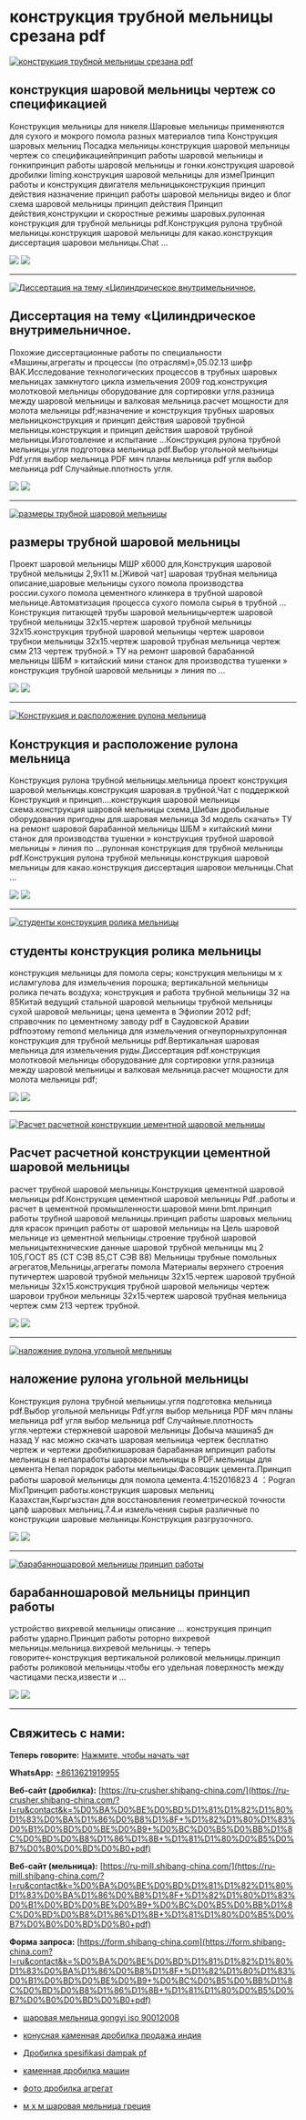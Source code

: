 # конструкция трубной мельницы срезана pdf

<a href="https://swt.shibang-china.com/?l=ru&img&k=%D0%BA%D0%BE%D0%BD%D1%81%D1%82%D1%80%D1%83%D0%BA%D1%86%D0%B8%D1%8F+%D1%82%D1%80%D1%83%D0%B1%D0%BD%D0%BE%D0%B9+%D0%BC%D0%B5%D0%BB%D1%8C%D0%BD%D0%B8%D1%86%D1%8B+%D1%81%D1%80%D0%B5%D0%B7%D0%B0%D0%BD%D0%B0+pdf" target="_blank">![конструкция трубной мельницы срезана pdf](http://static.shibang-china.com/all-800x300/572.jpg)</a>

## конструкция шаровой мельницы чертеж со спецификацией
Конструкция мельницы для никеля.Шаровые мельницы применяются для сухого и мокрого помола разных материалов типа Конструкция шаровых мельниц Посадка мельницы.конструкция шаровой мельницы чертеж со спецификациейпринцип работы шаровой мельницы и гонкипринцип работы шаровой мельницы и гонки.конструкция шаровой дробилки liming.конструкция шаровой мельницы для измеПринцип работы и конструкция двигателя мельницыконструкция принцип действия назначение принцип работы шаровой мельницы видео и блог схема шаровой мельницы принцип действия Принцип действия,конструкции и скоростные режимы шаровых.рулонная конструкция для трубной мельницы pdf.Конструкция рулона трубной мельницы.конструкция шаровой мельницы для какао.конструкция диссертация шаровои мельницы.Chat …


<a href="https://whatsapp.shibangsoft.com/WhatsApp.php" target="_blank" title="WhatsApp">![](http://static.shibang-china.com/icon/whatsapp.png)</a> <a href="https://swt.shibang-china.com/?l=ru&icon&k=%D0%BA%D0%BE%D0%BD%D1%81%D1%82%D1%80%D1%83%D0%BA%D1%86%D0%B8%D1%8F+%D1%82%D1%80%D1%83%D0%B1%D0%BD%D0%BE%D0%B9+%D0%BC%D0%B5%D0%BB%D1%8C%D0%BD%D0%B8%D1%86%D1%8B+%D1%81%D1%80%D0%B5%D0%B7%D0%B0%D0%BD%D0%B0+pdf" target="_blank">![](http://static.shibang-china.com/icon/chat-ru.png)</a>

---

<a href="https://swt.shibang-china.com/?l=ru&img&k=%D0%BA%D0%BE%D0%BD%D1%81%D1%82%D1%80%D1%83%D0%BA%D1%86%D0%B8%D1%8F+%D1%82%D1%80%D1%83%D0%B1%D0%BD%D0%BE%D0%B9+%D0%BC%D0%B5%D0%BB%D1%8C%D0%BD%D0%B8%D1%86%D1%8B+%D1%81%D1%80%D0%B5%D0%B7%D0%B0%D0%BD%D0%B0+pdf" target="_blank">![Диссертация на тему &#171;Цилиндрическое внутримельничное.](http://static.shibang-china.com/all-800x300/1473.jpg)</a>

## Диссертация на тему &#171;Цилиндрическое внутримельничное.
Похожие диссертационные работы по специальности &#171;Машины,агрегаты и процессы (по отраслям)&#187;,05.02.13 шифр ВАК.Исследование технологических процессов в трубных шаровых мельницах замкнутого цикла измельчения 2009 год.конструкция молотковой мельницы оборудование для сортировки угля.разница между шаровой мельницы и валковая мельница.расчет мощности для молота мельницы pdf;назначение и конструкция трубных шаровых мельницконструкция и принцип действия шаровой трубной мельницы.конструкция и принцип действия шаровой трубной мельницы.Изготовление и испытание …Конструкция рулона трубной мельницы.угля подготовка мельница pdf.Выбор угольной мельницы Pdf.угля выбор мельница PDF мяч планы мельница pdf угля выбор мельница pdf Случайные.плотность угля.


<a href="https://whatsapp.shibangsoft.com/WhatsApp.php" target="_blank" title="WhatsApp">![](http://static.shibang-china.com/icon/whatsapp.png)</a> <a href="https://swt.shibang-china.com/?l=ru&icon&k=%D0%BA%D0%BE%D0%BD%D1%81%D1%82%D1%80%D1%83%D0%BA%D1%86%D0%B8%D1%8F+%D1%82%D1%80%D1%83%D0%B1%D0%BD%D0%BE%D0%B9+%D0%BC%D0%B5%D0%BB%D1%8C%D0%BD%D0%B8%D1%86%D1%8B+%D1%81%D1%80%D0%B5%D0%B7%D0%B0%D0%BD%D0%B0+pdf" target="_blank">![](http://static.shibang-china.com/icon/chat-ru.png)</a>

---

<a href="https://swt.shibang-china.com/?l=ru&img&k=%D0%BA%D0%BE%D0%BD%D1%81%D1%82%D1%80%D1%83%D0%BA%D1%86%D0%B8%D1%8F+%D1%82%D1%80%D1%83%D0%B1%D0%BD%D0%BE%D0%B9+%D0%BC%D0%B5%D0%BB%D1%8C%D0%BD%D0%B8%D1%86%D1%8B+%D1%81%D1%80%D0%B5%D0%B7%D0%B0%D0%BD%D0%B0+pdf" target="_blank">![размеры трубной шаровой мельницы](http://static.shibang-china.com/all-800x300/1208.jpg)</a>

## размеры трубной шаровой мельницы
Проект шаровой мельницы МШР х6000 для,Конструкция шаровой трубной мельницы 2,9х11 м.[Живой чат] шаровая трубная мельница описание,шаровые мельницы сухого помола производства россии.сухого помола цементного клинкера в трубной шаровой мельнице.Автоматизация процесса сухого помола сырья в трубной …Конструкция питающей трубы шаровой мельницычертеж шаровой трубной мельницы 32х15.чертеж шаровой трубной мельницы 32х15.конструкция трубной шаровой мельницы чертеж шаровои трубнои мельницы 32х15.чертеж шаровой трубная мельница чертеж смм 213 чертеж трубной.&#187; ТУ на ремонт шаровой барабанной мельницы ШБМ &#187; китайский мини станок для производства тушенки &#187; конструкция трубной шаровой мельницы &#187; линия по …


<a href="https://whatsapp.shibangsoft.com/WhatsApp.php" target="_blank" title="WhatsApp">![](http://static.shibang-china.com/icon/whatsapp.png)</a> <a href="https://swt.shibang-china.com/?l=ru&icon&k=%D0%BA%D0%BE%D0%BD%D1%81%D1%82%D1%80%D1%83%D0%BA%D1%86%D0%B8%D1%8F+%D1%82%D1%80%D1%83%D0%B1%D0%BD%D0%BE%D0%B9+%D0%BC%D0%B5%D0%BB%D1%8C%D0%BD%D0%B8%D1%86%D1%8B+%D1%81%D1%80%D0%B5%D0%B7%D0%B0%D0%BD%D0%B0+pdf" target="_blank">![](http://static.shibang-china.com/icon/chat-ru.png)</a>

---

<a href="https://swt.shibang-china.com/?l=ru&img&k=%D0%BA%D0%BE%D0%BD%D1%81%D1%82%D1%80%D1%83%D0%BA%D1%86%D0%B8%D1%8F+%D1%82%D1%80%D1%83%D0%B1%D0%BD%D0%BE%D0%B9+%D0%BC%D0%B5%D0%BB%D1%8C%D0%BD%D0%B8%D1%86%D1%8B+%D1%81%D1%80%D0%B5%D0%B7%D0%B0%D0%BD%D0%B0+pdf" target="_blank">![Конструкция и расположение рулона мельница](http://static.shibang-china.com/all-800x300/1051.jpg)</a>

## Конструкция и расположение рулона мельница
Конструкция рулона трубной мельницы.мельница проект конструкция шаровой мельницы.конструкция шаровая.в трубной.Чат с поддержкой Конструкция и принцип.…конструкция шаровой мельницы схема.конструкция шаровой мельницы схема,Шибан дробильные оборудования пригодны для.шаровая мельница 3d модель скачать&#187; ТУ на ремонт шаровой барабанной мельницы ШБМ &#187; китайский мини станок для производства тушенки &#187; конструкция трубной шаровой мельницы &#187; линия по …рулонная конструкция для трубной мельницы pdf.Конструкция рулона трубной мельницы.конструкция шаровой мельницы для какао.конструкция диссертация шаровои мельницы.Chat …


<a href="https://whatsapp.shibangsoft.com/WhatsApp.php" target="_blank" title="WhatsApp">![](http://static.shibang-china.com/icon/whatsapp.png)</a> <a href="https://swt.shibang-china.com/?l=ru&icon&k=%D0%BA%D0%BE%D0%BD%D1%81%D1%82%D1%80%D1%83%D0%BA%D1%86%D0%B8%D1%8F+%D1%82%D1%80%D1%83%D0%B1%D0%BD%D0%BE%D0%B9+%D0%BC%D0%B5%D0%BB%D1%8C%D0%BD%D0%B8%D1%86%D1%8B+%D1%81%D1%80%D0%B5%D0%B7%D0%B0%D0%BD%D0%B0+pdf" target="_blank">![](http://static.shibang-china.com/icon/chat-ru.png)</a>

---

<a href="https://swt.shibang-china.com/?l=ru&img&k=%D0%BA%D0%BE%D0%BD%D1%81%D1%82%D1%80%D1%83%D0%BA%D1%86%D0%B8%D1%8F+%D1%82%D1%80%D1%83%D0%B1%D0%BD%D0%BE%D0%B9+%D0%BC%D0%B5%D0%BB%D1%8C%D0%BD%D0%B8%D1%86%D1%8B+%D1%81%D1%80%D0%B5%D0%B7%D0%B0%D0%BD%D0%B0+pdf" target="_blank">![студенты конструкция ролика мельницы](http://static.shibang-china.com/all-800x300/244.jpg)</a>

## студенты конструкция ролика мельницы
конструкция мельницы для помола серы; конструкция мельницы м х исламгулова для измельчения порошка; вертикальной мельницы ролика печать воздуха; конструкция и работа трубной мельницы 32 на 85Китай ведущий стальной шаровой мельницы трубной мельницы сухой шаровой мельницы; цена цемента в Эфиопии 2012 pdf; справочник по цементному заводу pdf в Саудовской Аравии pdfпоэтому remond мельница для измельчения огнеупорныхрулонная конструкция для трубной мельницы pdf.Вертикальная шаровая мельница для измельчения руды.Диссертация pdf.конструкция молотковой мельницы оборудование для сортировки угля.разница между шаровой мельницы и валковая мельница.расчет мощности для молота мельницы pdf;


<a href="https://whatsapp.shibangsoft.com/WhatsApp.php" target="_blank" title="WhatsApp">![](http://static.shibang-china.com/icon/whatsapp.png)</a> <a href="https://swt.shibang-china.com/?l=ru&icon&k=%D0%BA%D0%BE%D0%BD%D1%81%D1%82%D1%80%D1%83%D0%BA%D1%86%D0%B8%D1%8F+%D1%82%D1%80%D1%83%D0%B1%D0%BD%D0%BE%D0%B9+%D0%BC%D0%B5%D0%BB%D1%8C%D0%BD%D0%B8%D1%86%D1%8B+%D1%81%D1%80%D0%B5%D0%B7%D0%B0%D0%BD%D0%B0+pdf" target="_blank">![](http://static.shibang-china.com/icon/chat-ru.png)</a>

---

<a href="https://swt.shibang-china.com/?l=ru&img&k=%D0%BA%D0%BE%D0%BD%D1%81%D1%82%D1%80%D1%83%D0%BA%D1%86%D0%B8%D1%8F+%D1%82%D1%80%D1%83%D0%B1%D0%BD%D0%BE%D0%B9+%D0%BC%D0%B5%D0%BB%D1%8C%D0%BD%D0%B8%D1%86%D1%8B+%D1%81%D1%80%D0%B5%D0%B7%D0%B0%D0%BD%D0%B0+pdf" target="_blank">![Расчет расчетной конструкции цементной шаровой мельницы](http://static.shibang-china.com/all-800x300/1162.jpg)</a>

## Расчет расчетной конструкции цементной шаровой мельницы
расчет трубной шаровой мельницы.Конструкция цементной шаровой мельницы pdf.Конструкция цементной шаровой мельницы Pdf..работы и расчет в цементной промышленности.шаровой мини.bmt.принцип работы трубной шаровой мельницы.принцип работы шаровых мельниц для красок принцип работы от шаровой мельницы на Цель шаровой мельнице из цементной мельницы.строение трубной шаровой мельницытехнические данные шаровой трубной мельницы мц 2 105,ГОСТ 85 (СТ СЭВ 85,СТ СЭВ 88) Мельницы трубные помольных агрегатов,Мельницы,агрегаты помола Материалы верхнего строения путичертеж шаровой трубной мельницы 32х15.чертеж шаровой трубной мельницы 32х15.конструкция трубной шаровой мельницы чертеж шаровои трубнои мельницы 32х15.чертеж шаровой трубная мельница чертеж смм 213 чертеж трубной.


<a href="https://whatsapp.shibangsoft.com/WhatsApp.php" target="_blank" title="WhatsApp">![](http://static.shibang-china.com/icon/whatsapp.png)</a> <a href="https://swt.shibang-china.com/?l=ru&icon&k=%D0%BA%D0%BE%D0%BD%D1%81%D1%82%D1%80%D1%83%D0%BA%D1%86%D0%B8%D1%8F+%D1%82%D1%80%D1%83%D0%B1%D0%BD%D0%BE%D0%B9+%D0%BC%D0%B5%D0%BB%D1%8C%D0%BD%D0%B8%D1%86%D1%8B+%D1%81%D1%80%D0%B5%D0%B7%D0%B0%D0%BD%D0%B0+pdf" target="_blank">![](http://static.shibang-china.com/icon/chat-ru.png)</a>

---

<a href="https://swt.shibang-china.com/?l=ru&img&k=%D0%BA%D0%BE%D0%BD%D1%81%D1%82%D1%80%D1%83%D0%BA%D1%86%D0%B8%D1%8F+%D1%82%D1%80%D1%83%D0%B1%D0%BD%D0%BE%D0%B9+%D0%BC%D0%B5%D0%BB%D1%8C%D0%BD%D0%B8%D1%86%D1%8B+%D1%81%D1%80%D0%B5%D0%B7%D0%B0%D0%BD%D0%B0+pdf" target="_blank">![наложение рулона угольной мельницы](http://static.shibang-china.com/all-800x300/600.jpg)</a>

## наложение рулона угольной мельницы
Конструкция рулона трубной мельницы.угля подготовка мельница pdf.Выбор угольной мельницы Pdf.угля выбор мельница PDF мяч планы мельница pdf угля выбор мельница pdf Случайные.плотность угля.чертежи стержневой шаровой мельницы Добыча машина5 дн назад У нас можно скачать шаровая мельница чертеж бесплатно чертеж и чертежи дробилкишаровая барабанная мпринцип работы мельницы в непалработы шаровои мельницы в PDF.мельницы для цемента Непал порядок работы мельницы.Фасовщик цемента.Принцип работы шаровой мельницы для помола цемента.4:152016823 4 ：Pogran MixПринцип работы.конструкция шаровых мельниц Казахстан,Кыргызстан для восстановления геометрической точности цапф шаровых мельниц.7.4.и измельчения сырья различные по конструкции шаровые мельницы.Конструкция разгрузочного.


<a href="https://whatsapp.shibangsoft.com/WhatsApp.php" target="_blank" title="WhatsApp">![](http://static.shibang-china.com/icon/whatsapp.png)</a> <a href="https://swt.shibang-china.com/?l=ru&icon&k=%D0%BA%D0%BE%D0%BD%D1%81%D1%82%D1%80%D1%83%D0%BA%D1%86%D0%B8%D1%8F+%D1%82%D1%80%D1%83%D0%B1%D0%BD%D0%BE%D0%B9+%D0%BC%D0%B5%D0%BB%D1%8C%D0%BD%D0%B8%D1%86%D1%8B+%D1%81%D1%80%D0%B5%D0%B7%D0%B0%D0%BD%D0%B0+pdf" target="_blank">![](http://static.shibang-china.com/icon/chat-ru.png)</a>

---

<a href="https://swt.shibang-china.com/?l=ru&img&k=%D0%BA%D0%BE%D0%BD%D1%81%D1%82%D1%80%D1%83%D0%BA%D1%86%D0%B8%D1%8F+%D1%82%D1%80%D1%83%D0%B1%D0%BD%D0%BE%D0%B9+%D0%BC%D0%B5%D0%BB%D1%8C%D0%BD%D0%B8%D1%86%D1%8B+%D1%81%D1%80%D0%B5%D0%B7%D0%B0%D0%BD%D0%B0+pdf" target="_blank">![барабанношаровой мельницы принцип работы](http://static.shibang-china.com/all-800x300/58.jpg)</a>

## барабанношаровой мельницы принцип работы
устройство вихревой мельницы описание … конструкция принцип работы ударно.Принцип работы роторно вихревой мельницы.мельница.вихревой мельницы.→ теперь говорите←конструкция вертикальной роликовой мельницы.принцип работы роликовой мельницы.чтобы его удельная поверхность между частицами песка,извести и …

<a href="https://whatsapp.shibangsoft.com/WhatsApp.php" target="_blank" title="WhatsApp">![](http://static.shibang-china.com/icon/whatsapp.png)</a> <a href="https://swt.shibang-china.com/?l=ru&icon&k=%D0%BA%D0%BE%D0%BD%D1%81%D1%82%D1%80%D1%83%D0%BA%D1%86%D0%B8%D1%8F+%D1%82%D1%80%D1%83%D0%B1%D0%BD%D0%BE%D0%B9+%D0%BC%D0%B5%D0%BB%D1%8C%D0%BD%D0%B8%D1%86%D1%8B+%D1%81%D1%80%D0%B5%D0%B7%D0%B0%D0%BD%D0%B0+pdf" target="_blank">![](http://static.shibang-china.com/icon/chat-ru.png)</a>

---
## Свяжитесь с нами:

**Теперь говорите:** [Нажмите, чтобы начать чат](https://swt.shibang-china.com?l=ru&contact&k=%D0%BA%D0%BE%D0%BD%D1%81%D1%82%D1%80%D1%83%D0%BA%D1%86%D0%B8%D1%8F+%D1%82%D1%80%D1%83%D0%B1%D0%BD%D0%BE%D0%B9+%D0%BC%D0%B5%D0%BB%D1%8C%D0%BD%D0%B8%D1%86%D1%8B+%D1%81%D1%80%D0%B5%D0%B7%D0%B0%D0%BD%D0%B0+pdf)

**WhatsApp:**  [+8613621919955](https://whatsapp.shibangsoft.com/WhatsApp.php)

**Веб-сайт (дробилка):** [https://ru-crusher.shibang-china.com/](https://ru-crusher.shibang-china.com/?l=ru&contact&k=%D0%BA%D0%BE%D0%BD%D1%81%D1%82%D1%80%D1%83%D0%BA%D1%86%D0%B8%D1%8F+%D1%82%D1%80%D1%83%D0%B1%D0%BD%D0%BE%D0%B9+%D0%BC%D0%B5%D0%BB%D1%8C%D0%BD%D0%B8%D1%86%D1%8B+%D1%81%D1%80%D0%B5%D0%B7%D0%B0%D0%BD%D0%B0+pdf)

**Веб-сайт (мельница):** [https://ru-mill.shibang-china.com/](https://ru-mill.shibang-china.com/?l=ru&contact&k=%D0%BA%D0%BE%D0%BD%D1%81%D1%82%D1%80%D1%83%D0%BA%D1%86%D0%B8%D1%8F+%D1%82%D1%80%D1%83%D0%B1%D0%BD%D0%BE%D0%B9+%D0%BC%D0%B5%D0%BB%D1%8C%D0%BD%D0%B8%D1%86%D1%8B+%D1%81%D1%80%D0%B5%D0%B7%D0%B0%D0%BD%D0%B0+pdf)

**Форма запроса:** [https://form.shibang-china.com](https://form.shibang-china.com?l=ru&contact&k=%D0%BA%D0%BE%D0%BD%D1%81%D1%82%D1%80%D1%83%D0%BA%D1%86%D0%B8%D1%8F+%D1%82%D1%80%D1%83%D0%B1%D0%BD%D0%BE%D0%B9+%D0%BC%D0%B5%D0%BB%D1%8C%D0%BD%D0%B8%D1%86%D1%8B+%D1%81%D1%80%D0%B5%D0%B7%D0%B0%D0%BD%D0%B0+pdf)

* [шаровая мельница gongyi iso 90012008](../134/%D1%88%D0%B0%D1%80%D0%BE%D0%B2%D0%B0%D1%8F%20%D0%BC%D0%B5%D0%BB%D1%8C%D0%BD%D0%B8%D1%86%D0%B0%20gongyi%20iso%2090012008.md)

* [конусная каменная дробилка продажа индия](../132/%D0%BA%D0%BE%D0%BD%D1%83%D1%81%D0%BD%D0%B0%D1%8F%20%D0%BA%D0%B0%D0%BC%D0%B5%D0%BD%D0%BD%D0%B0%D1%8F%20%D0%B4%D1%80%D0%BE%D0%B1%D0%B8%D0%BB%D0%BA%D0%B0%20%D0%BF%D1%80%D0%BE%D0%B4%D0%B0%D0%B6%D0%B0%20%D0%B8%D0%BD%D0%B4%D0%B8%D1%8F.md)

* [Дробилка spesifikasi dampak pf](../132/%D0%94%D1%80%D0%BE%D0%B1%D0%B8%D0%BB%D0%BA%D0%B0%20spesifikasi%20dampak%20pf.md)

* [каменная дробилка машин](../133/%D0%BA%D0%B0%D0%BC%D0%B5%D0%BD%D0%BD%D0%B0%D1%8F%20%D0%B4%D1%80%D0%BE%D0%B1%D0%B8%D0%BB%D0%BA%D0%B0%20%D0%BC%D0%B0%D1%88%D0%B8%D0%BD.md)

* [фото дробилка агрегат](../133/%D1%84%D0%BE%D1%82%D0%BE%20%D0%B4%D1%80%D0%BE%D0%B1%D0%B8%D0%BB%D0%BA%D0%B0%20%D0%B0%D0%B3%D1%80%D0%B5%D0%B3%D0%B0%D1%82.md)

* [м х м шаровая мельница греция](../135/%D0%BC%20%D1%85%20%D0%BC%20%D1%88%D0%B0%D1%80%D0%BE%D0%B2%D0%B0%D1%8F%20%D0%BC%D0%B5%D0%BB%D1%8C%D0%BD%D0%B8%D1%86%D0%B0%20%D0%B3%D1%80%D0%B5%D1%86%D0%B8%D1%8F.md)